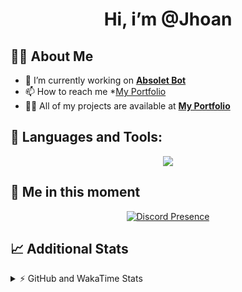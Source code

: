 <h1 align="center">Hi, i’m @Jhoan</h1>

## 🙋‍♂️ About Me

- 🔭 I’m currently working on **[Absolet Bot](https://strider.cloud)**
- 📫 How to reach me *[My Portfolio](https://jhoan.me/contact)
- 👨‍💻 All of my projects are available at **[My Portfolio](https://jhoan.me)**

## 🚀 Languages and Tools:
<p align="center">
  <a href="https://skillicons.dev">
    <img src="https://skillicons.dev/icons?i=js,ts,html,css,bootstrap,nodejs,express,vscode,neovim,vim,atom,cloudflare,git,github,discord,bots,linux,mongodb,nginx,redis,wordpress,heroku&perline=11" />
  </a>
</p>
  
## 👤 Me in this moment
<p align="center">
    <a href="https://discord.com/users/612460795124776960" target="_blank" rel="nofollow">
        <img src="https://lanyard-profile-readme.vercel.app/api/612460795124776960?idleMessage=Probably%20coding%20Absolet..." alt="Discord Presence" align="center">
    </a>
</p>

## 📈 Additional Stats
<details>
    <summary>⚡ GitHub and WakaTime Stats</summary>
    <br/>

<!--START_SECTION:waka-->
![Code Time](http://img.shields.io/badge/Code%20Time-637%20hrs%205%20mins-blue)

**🐱 My GitHub Data** 

> 📦 187.5 kB Used in GitHub's Storage 
 > 
> 🏆 274 Contributions in the Year 2023
 > 
> 💼 Opted to Hire
 > 
> 📜 4 Public Repositories 
 > 
> 🔑 44 Private Repositories 
 > 
**I'm an Early 🐤** 

```text
🌞 Morning                227 commits         ██░░░░░░░░░░░░░░░░░░░░░░░   07.74 % 
🌆 Daytime                1420 commits        ████████████░░░░░░░░░░░░░   48.41 % 
🌃 Evening                1157 commits        ██████████░░░░░░░░░░░░░░░   39.45 % 
🌙 Night                  129 commits         █░░░░░░░░░░░░░░░░░░░░░░░░   04.40 % 
```
📅 **I'm Most Productive on Saturday** 

```text
Monday                   415 commits         ████░░░░░░░░░░░░░░░░░░░░░   14.15 % 
Tuesday                  471 commits         ████░░░░░░░░░░░░░░░░░░░░░   16.06 % 
Wednesday                417 commits         ████░░░░░░░░░░░░░░░░░░░░░   14.22 % 
Thursday                 313 commits         ███░░░░░░░░░░░░░░░░░░░░░░   10.67 % 
Friday                   389 commits         ███░░░░░░░░░░░░░░░░░░░░░░   13.26 % 
Saturday                 564 commits         █████░░░░░░░░░░░░░░░░░░░░   19.23 % 
Sunday                   364 commits         ███░░░░░░░░░░░░░░░░░░░░░░   12.41 % 
```


📊 **This Week I Spent My Time On** 

```text
🕑︎ Time Zone: America/Bogota

💬 Programming Languages: 
No Activity Tracked This Week

🔥 Editors: 
No Activity Tracked This Week

🐱‍💻 Projects: 
No Activity Tracked This Week

💻 Operating System: 
No Activity Tracked This Week
```

**I Mostly Code in JavaScript** 

```text
JavaScript               17 repos            █████████████░░░░░░░░░░░░   51.52 % 
TypeScript               9 repos             ███████░░░░░░░░░░░░░░░░░░   27.27 % 
Java                     3 repos             ██░░░░░░░░░░░░░░░░░░░░░░░   09.09 % 
EJS                      1 repo              █░░░░░░░░░░░░░░░░░░░░░░░░   03.03 % 
SCSS                     1 repo              █░░░░░░░░░░░░░░░░░░░░░░░░   03.03 % 
```




 Last Updated on 16/06/2023 19:34:55 UTC
<!--END_SECTION:waka-->
</details>
